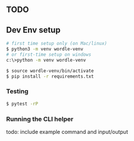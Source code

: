 ## TODO

## Dev Env setup
```bash
# first time setup only (on Mac/linux)
$ python3 -m venv wordle-venv
# or first-time setup on windows
c:\>python -m venv wordle-venv

$ source wordle-venv/bin/activate
$ pip install -r requirements.txt
```

### Testing
```bash
$ pytest -rP
```

### Running the CLI helper
todo: include example command and input/output